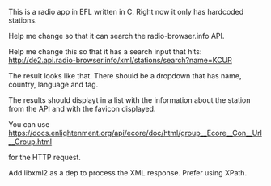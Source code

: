 This is a radio app in EFL written in C. Right now it only has hardcoded stations. 

Help me change so that it can search the radio-browser.info API.

Help me change this so that it has a search input that hits: http://de2.api.radio-browser.info/xml/stations/search?name=KCUR


<result>
  <station changeuuid="e4773454-4203-4452-9181-d29cbbd0777e" stationuuid="cc131982-2cd2-4135-95e6-06c6b72bee5f" serveruuid="bad571a7-bbdd-4b66-be36-29407fa57d33" name="KCUR 89.3 | NPR in Kansas City" url="https://18423.live.streamtheworld.com/KCURFMAAC.aac" url_resolved="https://18423.live.streamtheworld.com/KCURFMAAC.aac" homepage="https://www.kcur.org/" favicon="https://www.kcur.org/favicon-32x32.png" tags="kansas city,local news,news,npr" country="The United States Of America" countrycode="US" iso_3166_2="" state="Missouri" language="english" languagecodes="en" votes="12" lastchangetime="2025-08-09 04:51:59" lastchangetime_iso8601="2025-08-09T04:51:59Z" codec="AAC+" bitrate="64" hls="0" lastcheckok="1" lastchecktime="2025-10-10 11:01:09" lastchecktime_iso8601="2025-10-10T11:01:09Z" lastcheckoktime="2025-10-10 11:01:09" lastcheckoktime_iso8601="2025-10-10T11:01:09Z" lastlocalchecktime="2025-10-10 00:55:02" lastlocalchecktime_iso8601="2025-10-10T00:55:02Z" clicktimestamp="" clickcount="0" clicktrend="0" ssl_error="0" geo_lat="39.08287154976034" geo_long="-94.48054969310762" has_extended_info="false"></station></result>
  
The result looks like that. There should be a dropdown that has name, country, language and tag. 

The results should displayt in a list with the information about the station from the API and with the favicon displayed. 

You can use https://docs.enlightenment.org/api/ecore/doc/html/group__Ecore__Con__Url__Group.html

for the HTTP request. 

Add libxml2 as a dep to process the XML response. Prefer using XPath. 

